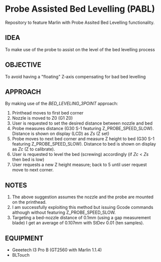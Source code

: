 # Probe Assisted Bed Levelling (PABL) 
Repository to feature Marlin with Probe Assited Bed Levelling functionality. 


## IDEA
To make use of the probe to assist on the level of the bed levelling process

## OBJECTIVE
To avoid having a "floating" Z-axis compensating for bad bed levelling

## APPROACH
By making use of the *BED_LEVELING_3POINT* approach:
1. Printhead moves to first bed corner
2.	Nozzle is moved to Z0 (G1 Z0)
3.	User is requested to set the desired distance between nozzle and bed
4.	Probe measures distance (G30 S-1 featuring Z_PROBE_SPEED_SLOW). Distance is shown on display (LCD) as *Zs* (Z set)
5.	Probe moves to next bed corner and measure Z height to bed (G30 S-1 featuring Z_PROBE_SPEED_SLOW). Distance to bed is shown on display as *Zc* (Z to calibrate).
6.	User is requested to level the bed (screwing) accordingly (if *Zc* < *Zs* then bed is low)
7.	User requests a new Z height measure; back to 5 until user request move to next corner.

## NOTES
1.	The above suggestion assumes the nozzle and the probe are mounted on the printhead.
2.	I am successfully exploiting this method but issuing Gcode commands although without featuring Z_PROBE_SPEED_SLOW.
3.	Targeting a bed-nozzle distance of 0.1mm (using a gap measurement blade) I get an average of 0.107mm with StDev 0.01 (ten samples).
  
## EQUIPMENT
  * Geeetech I3 Pro B (GT2560 with Marlin 1.1.4)
  * BLTouch

